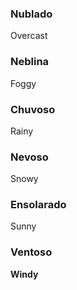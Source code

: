 ### Nublado
Overcast
### Neblina 
Foggy
### Chuvoso
Rainy
### Nevoso
Snowy
### Ensolarado
Sunny
### Ventoso 
**Windy**
